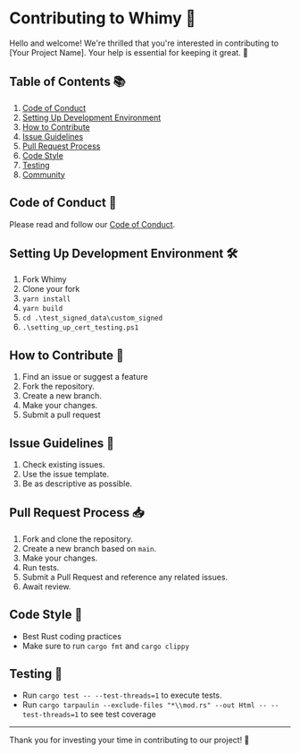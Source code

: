 # Contributing to Whimy 🌟

Hello and welcome! We're thrilled that you're interested in contributing to [Your Project Name]. Your help is essential for keeping it great. 🙏

## Table of Contents 📚

1. [Code of Conduct](#code-of-conduct)
2. [Setting Up Development Environment](#setting-up-development-environment)
4. [How to Contribute](#how-to-contribute)
5. [Issue Guidelines](#issue-guidelines)
6. [Pull Request Process](#pull-request-process)
7. [Code Style](#code-style)
8. [Testing](#testing)
9. [Community](#community)

## Code of Conduct 🤝

Please read and follow our [Code of Conduct](./CODE_OF_CONDUCT.md).

## Setting Up Development Environment 🛠

1. Fork Whimy
2. Clone your fork
3. `yarn install`
4. `yarn build`
5. `cd .\test_signed_data\custom_signed`
6. `.\setting_up_cert_testing.ps1`

## How to Contribute 🤔

1. Find an issue or suggest a feature 
2. Fork the repository.
3. Create a new branch.
4. Make your changes.
5. Submit a pull request

## Issue Guidelines 📝

1. Check existing issues.
2. Use the issue template.
3. Be as descriptive as possible.

## Pull Request Process 📥

1. Fork and clone the repository.
2. Create a new branch based on `main`.
3. Make your changes.
4. Run tests.
5. Submit a Pull Request and reference any related issues.
6. Await review.

## Code Style 🎨

- Best Rust coding practices
- Make sure to run `cargo fmt` and `cargo clippy`

## Testing 🧪

- Run `cargo test -- --test-threads=1` to execute tests.
- Run `cargo tarpaulin --exclude-files "*\\mod.rs" --out Html -- --test-threads=1` to see test coverage

---

Thank you for investing your time in contributing to our project! 🎉
